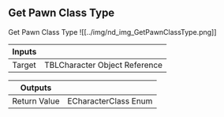 ## Get Pawn Class Type
Get Pawn Class Type
![[../img/nd_img_GetPawnClassType.png]]

|Inputs||
|--|--|
| Target | TBLCharacter Object Reference |

|Outputs||
|--|--|
| Return Value | ECharacterClass Enum |
